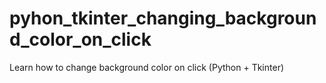 # pyhon_tkinter_changing_background_color_on_click
Learn how to change background color on click (Python + Tkinter)
